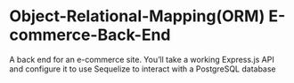 # Object-Relational-Mapping(ORM) E-commerce-Back-End
A back end for an e-commerce site. You’ll take a working Express.js API and configure it to use Sequelize to interact with a PostgreSQL database
